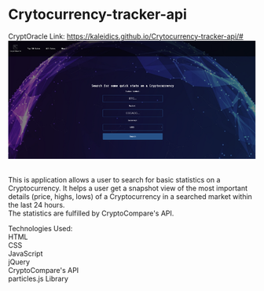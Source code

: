 # Crytocurrency-tracker-api
CryptOracle
Link: https://kaleidics.github.io/Crytocurrency-tracker-api/#
![](assets/screenshot-landing.png)

<br/>
This is application allows a user to search for basic statistics on a Cryptocurrency.
It helps a user get a snapshot view of the most important details (price, highs, lows) of a Cryptocurrency in a searched market within the last 24 hours.
<br/>
The statistics are fulfilled by CryptoCompare's API.<br/>

Technologies Used:<br/>
HTML<br/>
CSS<br/>
JavaScript<br/>
jQuery<br/>
CryptoCompare's API<br/>
particles.js Library
